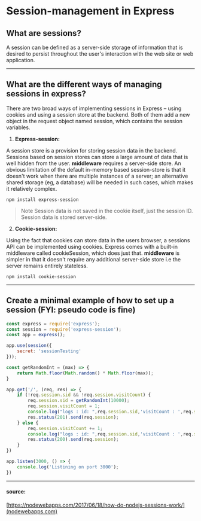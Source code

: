 # Session-management in Express

## What are sessions?

A session can be defined as a server-side storage of information that is desired to persist throughout the user's interaction with the web site or web application.

---

## What are the different ways of managing sessions in express?

There are two broad ways of implementing sessions in Express – using cookies and using a session store at the backend. Both of them add a new object in the request object named session, which contains the session variables.

1. **Express-session:**

A session store is a provision for storing session data in the backend. Sessions based on session stores can store a large amount of data that is well hidden from the user.
**middleware** requires a server-side store. An obvious limitation of the default in-memory based session-store is that it doesn't work when there are multiple instances of a server; an alternative shared storage (eg, a database) will be needed in such cases, which makes it relatively complex.
~~~
npm install express-session
~~~
> Note Session data is not saved in the cookie itself, just the session ID. Session data is stored server-side.

2. **Cookie-session:**

Using the fact that cookies can store data in the users browser, a sessions API can be implemented using cookies. Express comes with a built-in middleware called cookieSession, which does just that.
**middleware**  is simpler in that it doesn't require any additional server-side store i.e the server remains entirely stateless.
~~~
npm install cookie-session
~~~

---

## Create a minimal example of how to set up a session (FYI: pseudo code is fine)

```javascript
const express = require('express');
const session = require('express-session');
const app = express();

app.use(session({
    secret: 'sessionTesting'
}));

const getRandomInt = (max) => {
    return Math.floor(Math.random() * Math.floor(max));
}

app.get('/', (req, res) => {
    if (!req.session.sid && !req.session.visitCount) {
        req.session.sid = getRandomInt(10000);
        req.session.visitCount = 1;
        console.log("logs : id: ",req.session.sid,'visitCount : ',req.session.visitCount);
        res.status(201).send(req.session);
    } else {
        req.session.visitCount += 1;
        console.log("logs : id: ",req.session.sid,'visitCount : ',req.session.visitCount);
        res.status(200).send(req.session);
    }
})

app.listen(3000, () => {
    console.log('Listining on port 3000');
})
```
---


#### source:

[https://nodewebapps.com/2017/06/18/how-do-nodejs-sessions-work/](nodewebapps.com)

